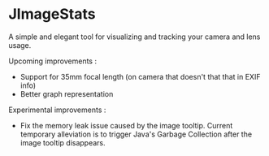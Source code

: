 # JImageStats
A simple and elegant tool for visualizing and tracking your camera and lens usage.

Upcoming improvements :
- Support for 35mm focal length (on camera that doesn't that that in EXIF info)
- Better graph representation

Experimental improvements :
- Fix the memory leak issue caused by the image tooltip. Current temporary alleviation is to trigger Java's Garbage Collection after the image tooltip disappears.